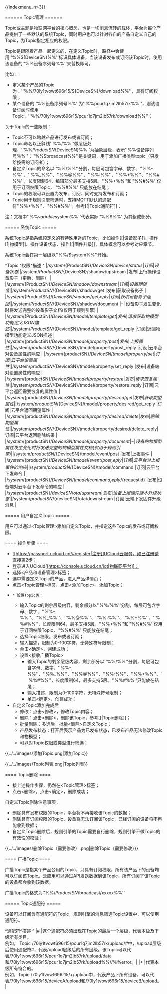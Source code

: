 {{indexmenu_n>3}}

====== Topic管理 ======

Topic或主题是物联网平台的核心概念，也是一切消息流转的载体，平台为每个产品提供了一些默认的系统Topic，同时用户也可以针对各自的产品自定义自己的Topic，为Topic指定相应的权限。

Topic是跟随着产品一起定义的，在定义Topic时，路径中会使用''%%${DeviceSN}%%''标识具体设备，当该设备发布或订阅该Topic时，使用该设备的''%%设备序列号%%''来替换即可。

比如：

  - 定义某个产品的Topic为：''%%/70ly1tvowt696r15/${DeviceSN}/download%%''，具有订阅权限；
  - 某个设备的''%%设备序列号%%''为''%%pcur1q7jm2lb57rk%%''，则该设备订阅时使用Topic：''%%/70ly1tvowt696r15/pcur1q7jm2lb57rk/download%%''；

关于Topic的一些限制：

  * Topic不可以跨越产品进行发布或者订阅；
  * Topic命名以正斜线''%%/%%''做层级处理，''%%${ProductSN}%%''为抽象层级，表示''%%产品序列号%%''；''%%${DeviceSN}%%''为抽象层级，表示''%%设备序列号%%''；''%%$broadcast%%''是关键词，用于添加广播类型topic（只发给按需的订阅者）；
  * 自定义Topic的命名以''%%/%%''分割，每层可包含字母、数字、''%%-%%''、''%%_%%''、''%%@%%''、''%%:%%''、''%%+%%''、''%%#%%''，长度限制64，编辑部分最多支持5层。''%%+%%''和''%%#%%''仅用于订阅权限Topic，''%%#%%''只能放在结尾；
  * Topic的权限可以设置为发布、订阅、同时支持发布和订阅；
  * Topic用于规则引擎筛选时，支持MQTT默认的通配符''%%+%%''，''%%#%%''，参考[[|Topic通配符]]；

注：文档中''%%${variable}%%''代表一个变量，''%%$system%%''代表实际''%%$%%''为其组成部分。

===== 系统Topic =====

系统Topic是指系统预定义的有特殊用途的Topic，比如操作[[|设备影子]]、操作[[|物模型]]、操作设备状态、操作[[|固件升级]]，具体概念可以参考对应章节。

系统Topic会在第一层级以''%%/$system%%''开始。

^Topic                                                                 ^权限^描述                                 ^
|/$system/${ProductSN}/${DeviceSN}/device/status                       |订阅|设备状态                               |
|/$system/${ProductSN}/${DeviceSN}/shadow/upstream                     |发布|上行操作设备影子（更新、删除）                    |
|/$system/${ProductSN}/${DeviceSN}/shadow/downstream                   |订阅|设置期望值                              |
|/$system/${ProductSN}/${DeviceSN}/shadow/get                          |发布|获取设备影子                             |
|/$system/${ProductSN}/${DeviceSN}/shadow/get_reply                    |订阅|获取设备影子返回                           |
|/$system/${ProductSN}/${DeviceSN}/shadow/document                     |- |设备影子发生变化时将发送完整的设备影子文档(仅用于规则引擎)     |
|/$system/${ProductSN}/${DeviceSN}/tmodel/template/get                 |发布|请求获取物模型功能定义JSON描述                  |
|/$system/${ProductSN}/${DeviceSN}/tmodel/template/get_reply           |订阅|返回物模型功能定义JSON描述                    |
|/$system/${productSN}/${DeviceSN}/tmodel/property/post                |发布|上报属性                               |
|/$system/${productSN}/${DeviceSN}/tmodel/property/post_reply          |订阅|云平台对设备属性的响应                        |
|/$system/${productSN}/${DeviceSN}/tmodel/property/set                 |订阅|云平台设置属性                            |
|/$system/${productSN}/${DeviceSN}/tmodel/property/set_reply           |发布|设备端对设置属性的响应                        |
|/$system/${productSN}/${DeviceSN}/tmodel/property/restore             |发布|请求恢复属性                             |
|/$system/${productSN}/${DeviceSN}/tmodel/property/restore_reply       |订阅|云平台返回需要恢复的属性值                      |
|/$system/${productSN}/${DeviceSN}/tmodel/property/desired/get         |发布|获取期望属性                             |
|/$system/${productSN}/${DeviceSN}/tmodel/property/desired/get_reply   |订阅|云平台返回期望属性                          |
|/$system/${productSN}/${DeviceSN}/tmodel/property/desired/delete      |发布|删除期望属性                             |
|/$system/${productSN}/${DeviceSN}/tmodel/property/desired/delete_reply|订阅|云平台返回删除结果                          |
|/$system/${productSN}/${DeviceSN}/tmodel/property/document            |- |设备的物模型属性发生变化时将发送完整的物模型属性文档(仅用于规则引擎)|
|/$system/${productSN}/${DeviceSN}/tmodel/event/post                   |发布|上报事件                               |
|/$system/${productSN}/${DeviceSN}/tmodel/event/post_reply             |订阅|云平台对上报事件的响应                        |
|/$system/${productSN}/${DeviceSN}/tmodel/command                      |订阅|云平台下发命令                            |
|/$system/${productSN}/${DeviceSN}/tmodel/command_reply/${requestid}   |发布|设备端对云平台下发命令的响应                     |
|/$system/${productSN}/${deviceSN}/ota/upstream                        |发布|设备上报固件版本升级状态                       |
|/$system/${productSN}/${deviceSN}/ota/downstream                      |订阅|云端下发固件升级消息                         |

===== 用户自定义Topic =====

用户可以通过<Topic管理>添加自定义Topic，并指定这些Topic的发布或订阅权限。

==== 操作步骤 ====

  - [[https://passport.ucloud.cn/#register|注册]]UCloud云服务，如已注册请直接第2步；
  - 登录进入UCloud[[https://console.ucloud.cn/iot|物联网平台]]；
  - 选择<产品和设备管理>标签；
  - 选中需要定义Topic的产品，进入产品详情页；
  - 点击<Topic管理>标签，点击<添加Topic>，添加Topic；
  -     * 设置Topic类：
      * 输入Topic的剩余层级内容，剩余部分以''%%/%%''分割，每层可包含字母、数字、''%%-%%''、''%%_%%''、''%%@%%''、''%%:%%''、''%%+%%''、''%%#%%''，长度限制64，最多支持5层。''%%+%%''和''%%#%%''仅用于订阅权限Topic，''%%#%%''只能放在结尾；
      * 选择Topic权限，发布或者订阅；
      * 输入描述，限制为0-100字符，无特殊符号限制；
      * 单击<确定>，创建成功；
    * 设置<接收广播Topic>
      * 输入Topic的剩余层级内容，剩余部分以''%%/%%''分割，每层可包含字母、数字、''%%-%%''、''%%_%%''、''%%@%%''、''%%:%%''、''%%+%%''、''%%#%%''，长度限制64，最多支持5层。''%%#%%''只能放在结尾；
      * 输入描述，限制为0-100字符，无特殊符号限制；
      * 单击<确定>，创建成功；
  - 自定义Topic添加完成后
    * 修改：点击<修改>，修改Topic内容；
    * 删除：点击<删除>，删除该Topic，参考[[|Topic删除]]；
    * 批量删除：多选后，批量<删除>自定义Topic；
    * 产品发布状态：打开后表示产品为已发布状态，已发布产品无法修改Topic和物模型；
    * 可以对Topic权限或类型进行筛选；

{{../../images/添加Topic.png|添加Topic}}

{{../../images/Topic列表.png|Topic列表}}

==== Topic删除 ====

  - 接上述操作步骤，仍然在<Topic管理>标签；
  - 点击<删除>，点击<确定>，删除成功；

自定义Topic删除注意事项：

  * 删除具有发布权限的Topic，平台将不再接收该Topic的数据；
  * 删除具有订阅权限的Topic，设备将无法订阅该Topic，已经订阅的设备将不再能收到数据；
  * 自定义Topic删除后，规则引擎的Topic需要自行删除，规则引擎不做Topic的有效性的校验；

{{../../images/删除Topic（需要修改）.png|删除Topic（需要修改）}}

==== 广播Topic ====

广播Topic是指某个产品公用的Topic，只具有订阅权限，所有该产品下的设备均可以订阅该Topic。云应用可以通过API发送数据到该Topic，所有订阅了该Topic的设备都会收到该数据。

广播Topic的格式为''%%/${ProductSN}/$broadcast/xxxxx%%''

===== Topic通配符 =====

设备可以订阅含有通配符的Topic，规则引擎的消息筛选Topic设置中，可以使用通配符。

^通配符^描述                                                                                                                                                                                                                                                          ^
|#  |这个通配符必须出现在Topic的最后一个层级，代表本级及下级所有类目。<html><br></html>例如， Topic /70ly1tvowt696r15/pcur1q7jm2lb57rk/upload/#中，/upload层级后使用通配符#，代表/upload层级后的所有层级。该Topic可以代表/70ly1tvowt696r15/pcur1q7jm2lb57rk/upload/data和/70ly1tvowt696r15/pcur1q7jm2lb57rk/upload%%//%%error。|
|+  |代表本级所有符合的。<html><br></html>例如，Topic /70ly1tvowt696r15/+/upload中，代表产品下所有设备，可以代表/70ly1tvowt696r15/deviceA/upload和/70ly1tvowt696r15/deviceB/upload。                                                                                                            |

